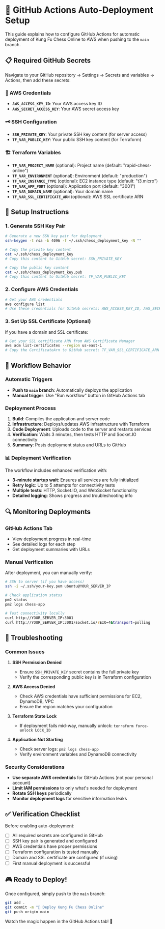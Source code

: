 # 🚀 GitHub Actions Auto-Deployment Setup

This guide explains how to configure GitHub Actions for automatic deployment of Kung Fu Chess Online to AWS when pushing to the `main` branch.

## 📋 Required GitHub Secrets

Navigate to your GitHub repository → Settings → Secrets and variables → Actions, then add these secrets:

### 🔐 AWS Credentials
- **`AWS_ACCESS_KEY_ID`**: Your AWS access key ID
- **`AWS_SECRET_ACCESS_KEY`**: Your AWS secret access key

### 🗝️ SSH Configuration
- **`SSH_PRIVATE_KEY`**: Your private SSH key content (for server access)
- **`TF_VAR_PUBLIC_KEY`**: Your public SSH key content (for Terraform)

### 🏗️ Terraform Variables
- **`TF_VAR_PROJECT_NAME`** (optional): Project name (default: "rapid-chess-online")
- **`TF_VAR_ENVIRONMENT`** (optional): Environment (default: "production")
- **`TF_VAR_INSTANCE_TYPE`** (optional): EC2 instance type (default: "t3.micro")
- **`TF_VAR_APP_PORT`** (optional): Application port (default: "3001")
- **`TF_VAR_DOMAIN_NAME`** (optional): Your domain name
- **`TF_VAR_SSL_CERTIFICATE_ARN`** (optional): AWS SSL certificate ARN

## 🔧 Setup Instructions

### 1. Generate SSH Key Pair
```bash
# Generate a new SSH key pair for deployment
ssh-keygen -t rsa -b 4096 -f ~/.ssh/chess_deployment_key -N ""

# Copy the private key content
cat ~/.ssh/chess_deployment_key
# Copy this content to GitHub secret: SSH_PRIVATE_KEY

# Copy the public key content  
cat ~/.ssh/chess_deployment_key.pub
# Copy this content to GitHub secret: TF_VAR_PUBLIC_KEY
```

### 2. Configure AWS Credentials
```bash
# Get your AWS credentials
aws configure list
# Use these credentials for GitHub secrets: AWS_ACCESS_KEY_ID, AWS_SECRET_ACCESS_KEY
```

### 3. Set Up SSL Certificate (Optional)
If you have a domain and SSL certificate:
```bash
# Get your SSL certificate ARN from AWS Certificate Manager
aws acm list-certificates --region us-east-1
# Copy the CertificateArn to GitHub secret: TF_VAR_SSL_CERTIFICATE_ARN
```

## 🎯 Workflow Behavior

### Automatic Triggers
- **Push to `main` branch**: Automatically deploys the application
- **Manual trigger**: Use "Run workflow" button in GitHub Actions tab

### Deployment Process
1. **Build**: Compiles the application and server code
2. **Infrastructure**: Deploys/updates AWS infrastructure with Terraform
3. **Code Deployment**: Uploads code to the server and restarts services
4. **Verification**: Waits 3 minutes, then tests HTTP and Socket.IO connectivity
5. **Summary**: Posts deployment status and URLs to GitHub

### 📊 Deployment Verification

The workflow includes enhanced verification with:
- **3-minute startup wait**: Ensures all services are fully initialized
- **Retry logic**: Up to 5 attempts for connectivity tests
- **Multiple tests**: HTTP, Socket.IO, and WebSocket functionality
- **Detailed logging**: Shows progress and troubleshooting info

## 🔍 Monitoring Deployments

### GitHub Actions Tab
- View deployment progress in real-time
- See detailed logs for each step
- Get deployment summaries with URLs

### Manual Verification
After deployment, you can manually verify:
```bash
# SSH to server (if you have access)
ssh -i ~/.ssh/your-key.pem ubuntu@YOUR_SERVER_IP

# Check application status
pm2 status
pm2 logs chess-app

# Test connectivity locally
curl http://YOUR_SERVER_IP:3001
curl http://YOUR_SERVER_IP:3001/socket.io/?EIO=4&transport=polling
```

## 🚨 Troubleshooting

### Common Issues

1. **SSH Permission Denied**
   - Ensure `SSH_PRIVATE_KEY` secret contains the full private key
   - Verify the corresponding public key is in Terraform configuration

2. **AWS Access Denied**
   - Check AWS credentials have sufficient permissions for EC2, DynamoDB, VPC
   - Ensure the region matches your configuration

3. **Terraform State Lock**
   - If deployment fails mid-way, manually unlock: `terraform force-unlock LOCK_ID`

4. **Application Not Starting**
   - Check server logs: `pm2 logs chess-app`
   - Verify environment variables and DynamoDB connectivity

### Security Considerations

- **Use separate AWS credentials** for GitHub Actions (not your personal account)
- **Limit IAM permissions** to only what's needed for deployment
- **Rotate SSH keys** periodically
- **Monitor deployment logs** for sensitive information leaks

## ✅ Verification Checklist

Before enabling auto-deployment:
- [ ] All required secrets are configured in GitHub
- [ ] SSH key pair is generated and configured
- [ ] AWS credentials have proper permissions
- [ ] Terraform configuration is tested manually
- [ ] Domain and SSL certificate are configured (if using)
- [ ] First manual deployment is successful

## 🎮 Ready to Deploy!

Once configured, simply push to the `main` branch:
```bash
git add .
git commit -m "🚀 Deploy Kung Fu Chess Online"
git push origin main
```

Watch the magic happen in the GitHub Actions tab! 🎯 